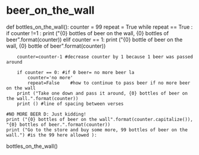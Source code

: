 # beer_on_the_wall
def bottles_on_the_wall():
    counter = 99
    repeat = True
    while repeat == True :
        if counter !=1 :
            print ("{0} bottles of beer on the wall, {0} bottles of beer".format(counter))
        elif counter == 1:
            print ("{0} bottle of beer on the wall, {0} bottle of beer".format(counter))
            
        counter=counter-1 #decrease counter by 1 because 1 beer was passed around 
        
        if counter == 0: #if 0 beer= no more beer la
            counter='no more'
            repeat=False    #how to continue to pass beer if no more beer on the wall
        print ("Take one down and pass it around, {0} bottles of beer on the wall.".format(counter))
        print () #line of spacing between verses
        
    #NO MORE BEER D: Just kidding!
    print ("{0} bottles of beer on the wall".format(counter.capitalize()), "{0} bottles of beer.".format(counter))
    print ("Go to the store and buy some more, 99 bottles of beer on the wall.") #is the 99 here allowed ): 
bottles_on_the_wall()
